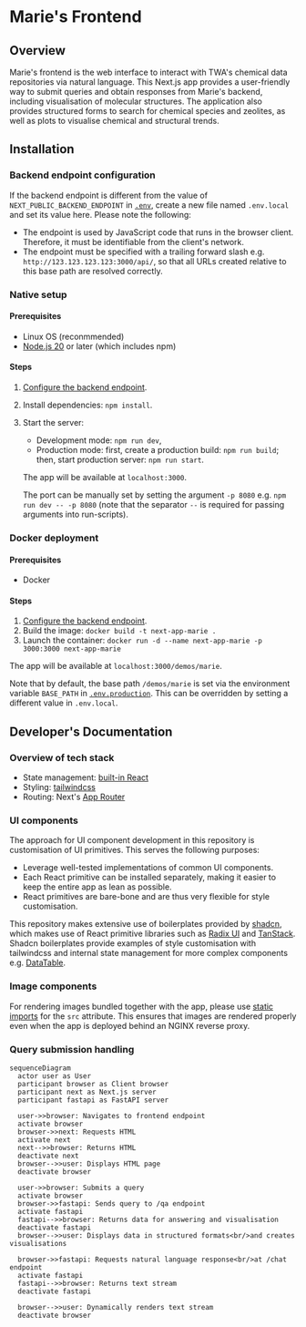 # Marie's Frontend

## Overview

Marie's frontend is the web interface to interact with TWA's chemical data repositories via natural language. This Next.js app provides a  user-friendly way to submit queries and obtain responses from Marie's backend, including visualisation of molecular structures. The application also provides structured forms to search for chemical species and zeolites, as well as plots to visualise chemical and structural trends.


## Installation

### Backend endpoint configuration

If the backend endpoint is different from the value of `NEXT_PUBLIC_BACKEND_ENDPOINT` in [`.env`](.env), create a new file named `.env.local` and set its value here. Please note the following:
- The endpoint is used by JavaScript code that runs in the browser client. Therefore, it must be identifiable from the client's network.
- The endpoint must be specified with a trailing forward slash e.g. `http://123.123.123.123:3000/api/`, so that all URLs created relative to this base path are resolved correctly.

### Native setup

#### Prerequisites

- Linux OS (reconmmended)
- [Node.js 20](https://nodejs.org/en/download/package-manager) or later (which includes npm)

#### Steps

1. [Configure the backend endpoint](#backend-endpoint-configuration).
2. Install dependencies: `npm install`.
3. Start the server:
   
   - Development mode: `npm run dev`,
   - Production mode: first, create a production build: `npm run build`; then, start production server: `npm run start`.

   The app will be available at `localhost:3000`. 
   
   The port can be manually set by setting the argument `-p 8080` e.g. `npm run dev -- -p 8080` (note that the separator `--` is required for passing arguments into run-scripts).

### Docker deployment

#### Prerequisites

- Docker

#### Steps

1. [Configure the backend endpoint](#backend-endpoint-configuration).
2. Build the image: `docker build -t next-app-marie .`
3. Launch the container: `docker run -d --name next-app-marie -p 3000:3000 next-app-marie`

The app will be available at `localhost:3000/demos/marie`. 

Note that by default, the base path `/demos/marie` is set via the environment variable `BASE_PATH` in [`.env.production`](./.env.production). This can be overridden by setting a different value in `.env.local`.


## Developer's Documentation

### Overview of tech stack

- State management: [built-in React](https://react.dev/learn/managing-state)
- Styling: [tailwindcss](https://tailwindcss.com/)
- Routing: Next's [App Router](https://nextjs.org/docs/app)

### UI components

The approach for UI component development in this repository is customisation of UI primitives. This serves the following purposes:
- Leverage well-tested implementations of common UI components.
- Each React primitive can be installed separately, making it easier to keep the entire app as lean as possible.
- React primitives are bare-bone and are thus very flexible for style customisation.

This repository makes extensive use of boilerplates provided by [shadcn](https://ui.shadcn.com/docs), which makes use of React primitive libraries such as [Radix UI](https://www.radix-ui.com/primitives) and [TanStack](https://tanstack.com/). Shadcn boilerplates provide examples of style customisation with tailwindcss and internal state management for more complex components e.g. [DataTable](https://ui.shadcn.com/docs/components/data-table).

### Image components

For rendering images bundled together with the app, please use [static imports](https://nextjs.org/docs/app/building-your-application/optimizing/images#local-images) for the `src` attribute. This ensures that images are rendered properly even when the app is deployed behind an NGINX reverse proxy.

### Query submission handling

```mermaid
sequenceDiagram
  actor user as User
  participant browser as Client browser
  participant next as Next.js server
  participant fastapi as FastAPI server

  user->>browser: Navigates to frontend endpoint
  activate browser
  browser->>next: Requests HTML
  activate next
  next-->>browser: Returns HTML
  deactivate next
  browser-->>user: Displays HTML page
  deactivate browser

  user->>browser: Submits a query
  activate browser
  browser->>fastapi: Sends query to /qa endpoint
  activate fastapi
  fastapi-->>browser: Returns data for answering and visualisation
  deactivate fastapi
  browser-->>user: Displays data in structured formats<br/>and creates visualisations
  
  browser->>fastapi: Requests natural language response<br/>at /chat endpoint
  activate fastapi
  fastapi-->>browser: Returns text stream
  deactivate fastapi

  browser-->>user: Dynamically renders text stream
  deactivate browser
```